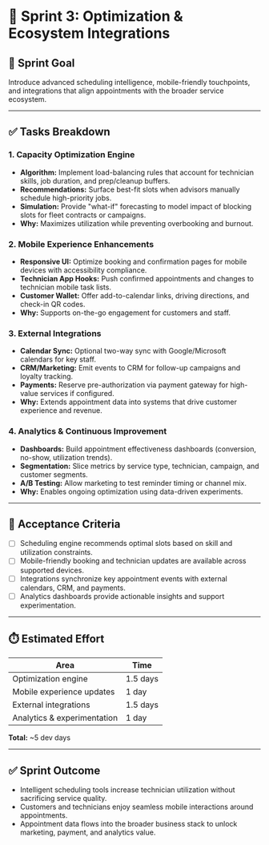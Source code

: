 # 🚀 Sprint 3: Optimization & Ecosystem Integrations

## 🎯 Sprint Goal
Introduce advanced scheduling intelligence, mobile-friendly touchpoints, and integrations that align appointments with the broader service ecosystem.

---

## ✅ Tasks Breakdown

### 1. Capacity Optimization Engine
- **Algorithm:** Implement load-balancing rules that account for technician skills, job duration, and prep/cleanup buffers.
- **Recommendations:** Surface best-fit slots when advisors manually schedule high-priority jobs.
- **Simulation:** Provide "what-if" forecasting to model impact of blocking slots for fleet contracts or campaigns.
- **Why:** Maximizes utilization while preventing overbooking and burnout.

### 2. Mobile Experience Enhancements
- **Responsive UI:** Optimize booking and confirmation pages for mobile devices with accessibility compliance.
- **Technician App Hooks:** Push confirmed appointments and changes to technician mobile task lists.
- **Customer Wallet:** Offer add-to-calendar links, driving directions, and check-in QR codes.
- **Why:** Supports on-the-go engagement for customers and staff.

### 3. External Integrations
- **Calendar Sync:** Optional two-way sync with Google/Microsoft calendars for key staff.
- **CRM/Marketing:** Emit events to CRM for follow-up campaigns and loyalty tracking.
- **Payments:** Reserve pre-authorization via payment gateway for high-value services if configured.
- **Why:** Extends appointment data into systems that drive customer experience and revenue.

### 4. Analytics & Continuous Improvement
- **Dashboards:** Build appointment effectiveness dashboards (conversion, no-show, utilization trends).
- **Segmentation:** Slice metrics by service type, technician, campaign, and customer segments.
- **A/B Testing:** Allow marketing to test reminder timing or channel mix.
- **Why:** Enables ongoing optimization using data-driven experiments.

---

## 📌 Acceptance Criteria
- [ ] Scheduling engine recommends optimal slots based on skill and utilization constraints.
- [ ] Mobile-friendly booking and technician updates are available across supported devices.
- [ ] Integrations synchronize key appointment events with external calendars, CRM, and payments.
- [ ] Analytics dashboards provide actionable insights and support experimentation.

---

## ⏱️ Estimated Effort
| Area | Time |
|------|------|
| Optimization engine | 1.5 days |
| Mobile experience updates | 1 day |
| External integrations | 1.5 days |
| Analytics & experimentation | 1 day |

**Total:** ~5 dev days

---

## ✅ Sprint Outcome
- Intelligent scheduling tools increase technician utilization without sacrificing service quality.
- Customers and technicians enjoy seamless mobile interactions around appointments.
- Appointment data flows into the broader business stack to unlock marketing, payment, and analytics value.
